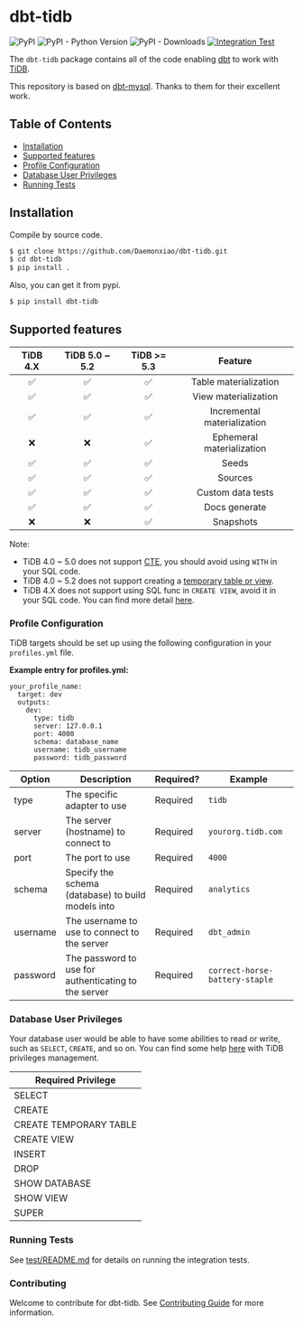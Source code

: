 # dbt-tidb

![PyPI](https://img.shields.io/pypi/v/dbt-tidb)
![PyPI - Python Version](https://img.shields.io/pypi/pyversions/dbt-tidb)
![PyPI - Downloads](https://img.shields.io/pypi/dw/dbt-tidb)
[![Integration Test](https://github.com/pingcap/dbt-tidb/actions/workflows/main.yml/badge.svg)](https://github.com/pingcap/dbt-tidb/actions/workflows/main.yml)

The `dbt-tidb` package contains all of the code enabling [dbt](https://getdbt.com) to work with 
[TiDB](https://en.pingcap.com/tidb/).

This repository is based on [dbt-mysql](https://github.com/dbeatty10/dbt-mysql).
Thanks to them for their excellent work.

## Table of Contents
 * [Installation](#installation)
 * [Supported features](#supported-features)
 * [Profile Configuration](#profile-configuration)
 * [Database User Privileges](#database-user-privileges)
 * [Running Tests](#running-tests)

## Installation
Compile by source code.

```bash
$ git clone https://github.com/Daemonxiao/dbt-tidb.git
$ cd dbt-tidb
$ pip install .
```
Also, you can get it from pypi.

```bash
$ pip install dbt-tidb
```
## Supported features

|    TiDB 4.X    | TiDB 5.0 ~ 5.2 |   TiDB >= 5.3    |            Feature             |
|:--------------:|:--------------:|:----------------:|:------------------------------:|
|       ✅        |       ✅       |        ✅        |     Table materialization      |
|       ✅        |       ✅       |        ✅        |      View materialization      |
|       ✅        |       ✅       |        ✅        |  Incremental materialization   |
|       ❌        |       ❌       |        ✅        |   Ephemeral materialization    |
|       ✅        |       ✅       |        ✅        |             Seeds              |
|       ✅        |       ✅       |        ✅        |            Sources             |
|       ✅        |       ✅       |        ✅        |       Custom data tests        |
|       ✅        |       ✅       |        ✅        |         Docs generate          |
|       ❌        |       ❌       |        ✅        |           Snapshots            |

Note: 

* TiDB 4.0 ~ 5.0 does not support [CTE](https://docs.pingcap.com/tidb/dev/sql-statement-with), 
  you should avoid using `WITH` in your SQL code.
* TiDB 4.0 ~ 5.2 does not support creating a [temporary table or view](https://docs.pingcap.com/tidb/v5.2/sql-statement-create-table#:~:text=sec\)-,MySQL%20compatibility,-TiDB%20does%20not).
* TiDB 4.X does not support using SQL func in `CREATE VIEW`, avoid it in your SQL code. 
  You can find more detail [here](https://github.com/pingcap/tidb/pull/27252).

### Profile Configuration

TiDB targets should be set up using the following configuration in your `profiles.yml` file.

**Example entry for profiles.yml:**

```
your_profile_name:
  target: dev
  outputs:
    dev:
      type: tidb
      server: 127.0.0.1
      port: 4000
      schema: database_name
      username: tidb_username
      password: tidb_password
```

| Option          | Description                                            | Required? | Example                        |
| --------------- | ------------------------------------------------------ |-----------|--------------------------------|
| type            | The specific adapter to use                            | Required  | `tidb`                         |
| server          | The server (hostname) to connect to                    | Required  | `yourorg.tidb.com`             |
| port            | The port to use                                        | Required  | `4000`                         |
| schema          | Specify the schema (database) to build models into     | Required  | `analytics`                    |
| username        | The username to use to connect to the server           | Required  | `dbt_admin`                    |
| password        | The password to use for authenticating to the server   | Required  | `correct-horse-battery-staple` |

### Database User Privileges

Your database user would be able to have some abilities to read or write, such as `SELECT`, `CREATE`, and so on.
You can find some help [here](https://docs.pingcap.com/tidb/v4.0/privilege-management) with TiDB privileges management.

| Required Privilege     |
|------------------------|
| SELECT                 |
| CREATE                 |
| CREATE TEMPORARY TABLE |
| CREATE VIEW            |
| INSERT                 |
| DROP                   |
| SHOW DATABASE          |
| SHOW VIEW              |
| SUPER                  |

### Running Tests

See [test/README.md](test/README.md) for details on running the integration tests.

### Contributing

Welcome to contribute for dbt-tidb. See [Contributing Guide](CONTRIBUTING.md) for more information.
